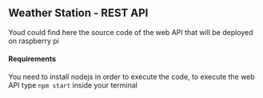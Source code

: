 ## Weather Station - REST API 
Youd could find here the source code of the web API that will be deployed on raspberry pi 

#### Requirements
You need to install nodejs in order to execute the code, to execute the web API type `npm start` inside your terminal